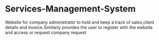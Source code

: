 # Services-Management-System
Website for company administrator to hold and keep a track of sales,client details and invoice.Similarly provides the user to register with the website and access or request company request
